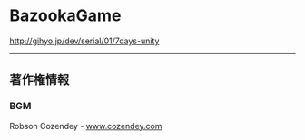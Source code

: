 BazookaGame
===========

http://gihyo.jp/dev/serial/01/7days-unity


---

## 著作権情報

### BGM
Robson Cozendey - www.cozendey.com
